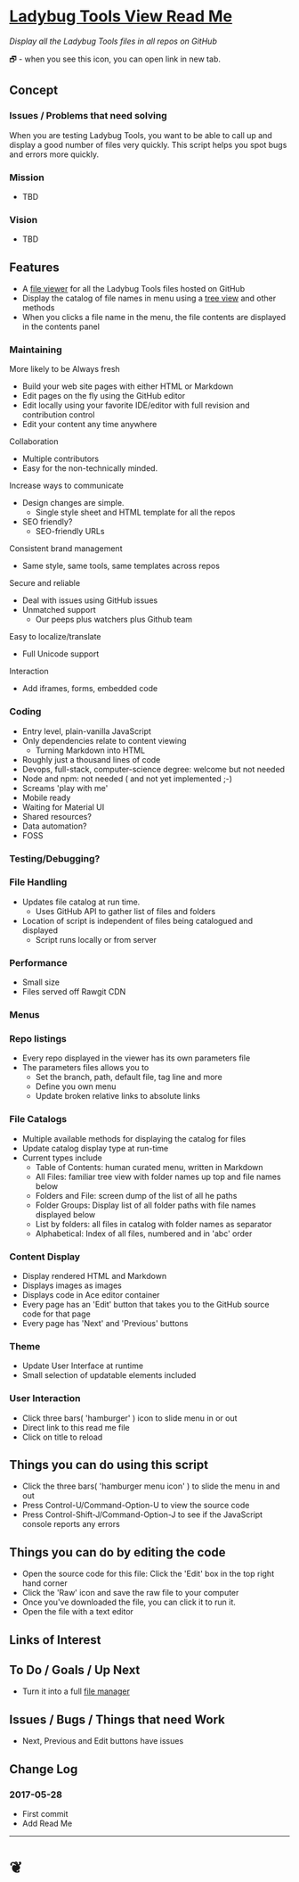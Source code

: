 <span style=display:none; >[You are now in a GitHub source code view - click this link to view Read Me file as a web page]( http://pushme-pullyou.github.io/tootoo/r3/dev-choose/#tootoo/r4/library/README.md "View file as a web page." ) </span>


[Ladybug Tools View Read Me]( https://pushme-pullyou.github.io/#tootoo/r4/library/README.md )
===
_Display all the Ladybug Tools files in all repos on GitHub_

&#x1F5D7; - when you see this icon, you can open link in new tab.

<!--
<img src="" style=display:none; width=800 >


<iframe id=ifr2 src=https://pushme-pullyou.github.io/tootoo/r4/library/tootoo4-library.html onload=ifr2.contentWindow.contents.style.left=0; width=100% height=600 ></iframe>
_TooToo Library_

## Full Screen: [ TooToo Library ]( https://pushme-pullyou.github.io/tootoo/r4/library/tootoo4-library.html )

***
-->
## Concept

### Issues / Problems that need solving
<!--

The general format is an adaptation of the ideas developed in Alexander's _et al_ [A Pattern Language]( https://books.google.com/books?id=hwAHmktpk5IC&pg=PR10#v=onepage&q&f=false ) - as summarized on page 10.

Each pattern describes a problem which occurs over and over again in our environment, and then describes the core of the solution to that problem, in such a way that you can use this solution a million times over, without ever doing it the same way twice.

patterns are descriptions of common problems and proposal for the solutions that can be used repeatedly every time the problem is encountered and producing an different outcome.

-->

When you are testing Ladybug Tools, you want to be able to call up and display a good number of files very quickly. This script helps you spot bugs and errors more quickly.



### Mission
<!-- a statement of a rationale, applicable now as well as in the future -->

* TBD

### Vision
<!--  a descriptive picture of a desired future state -->

* TBD


## Features

* A [file viewer]( https://en.wikipedia.org/wiki/File_viewer ) for all the Ladybug Tools files hosted on GitHub
* Display the catalog of file names in menu using a [tree view]( https://en.wikipedia.org/wiki/Tree_view ) and other methods
* When you clicks a file name in the menu, the file contents are displayed in the contents panel

### Maintaining

More likely to be Always fresh
* Build your web site pages with either HTML or Markdown
* Edit pages on the fly using the GitHub editor
* Edit locally using your favorite IDE/editor with full revision and contribution  control
* Edit your content any time anywhere


Collaboration
* Multiple contributors
* Easy for the non-technically minded.

Increase ways to communicate
* Design changes are simple.
	* Single style sheet and HTML template for all the repos
* SEO friendly?
	* SEO-friendly URLs

Consistent brand management
* Same style, same tools, same templates across repos


Secure and reliable
* Deal with issues using GitHub issues
* Unmatched support
	* Our peeps plus watchers plus Github team

Easy to localize/translate
* Full Unicode support

Interaction
* Add iframes, forms, embedded code

### Coding
* Entry level, plain-vanilla JavaScript
* Only dependencies relate to content viewing
	* Turning Markdown into HTML
* Roughly just a thousand lines of code
* Devops, full-stack, computer-science degree: welcome but not needed
* Node and npm: not needed ( and not yet implemented ;-)
* Screams 'play with me'
* Mobile ready
* Waiting for Material UI
* Shared resources?
* Data automation?
* FOSS

### Testing/Debugging?

### File Handling
* Updates file catalog at run time.
	* Uses GitHub API to gather list of files and folders
* Location of script is independent of files being catalogued and displayed
	* Script runs locally or from server

### Performance
* Small size
* Files served off Rawgit CDN

### Menus


### Repo listings
* Every repo displayed in the viewer has its own parameters file
* The parameters files allows you to
	* Set the branch, path, default file, tag line and more
	* Define you own menu
	* Update broken relative links to absolute links


### File Catalogs
* Multiple available methods for displaying the catalog for files
* Update catalog display type at run-time
* Current types include
	* Table of Contents: human curated menu, written in Markdown
	* All Files: familiar tree view with folder names up top and file names below
	* Folders and File: screen dump of the list of all he paths
	* Folder Groups: Display list of all folder paths with file names displayed below
	* List by folders: all files in catalog with folder names as separator
	* Alphabetical: Index of all files, numbered and in 'abc' order

### Content Display
* Display rendered HTML and Markdown
* Displays images as images
* Displays code in Ace editor container
* Every page has an 'Edit' button that takes you to the GitHub source code for that page
* Every page has 'Next' and 'Previous' buttons

### Theme
* Update User Interface at runtime
* Small selection of updatable elements included

### User Interaction
* Click three bars( 'hamburger' ) icon to slide menu in or out
* Direct link to this read me file
* Click on title to reload


## Things you can do using this script

* Click the three bars( 'hamburger menu icon' ) to slide the menu in and out
* Press Control-U/Command-Option-U to view the source code
* Press Control-Shift-J/Command-Option-J to see if the JavaScript console reports any errors


## Things you can do by editing the code

* Open the source code for this file: Click the 'Edit' box in the top right hand corner
* Click the 'Raw' icon and save the raw file to your computer
* Once you've downloaded the file, you can click it to run it.
* Open the file with a text editor


<!--
## Users
_where used_

Intended for xxx
-->


## Links of Interest


## To Do / Goals / Up Next
* Turn it into a full [file manager]( https://en.wikipedia.org/wiki/File_manager )

## Issues / Bugs / Things that need Work

* Next, Previous and Edit buttons have issues

## Change Log

### 2017-05-28

* First commit
* Add Read Me


***

<h1><a href=javascript:window.scrollTo(0,0); style=text-align:center;text-decoration:none;width:100%; title='pushMe pullYou ~ your coming and going happy place' > ❦ </a></h1>

